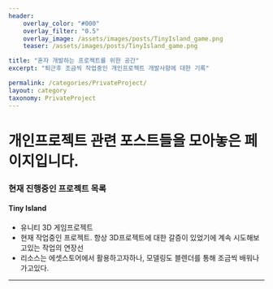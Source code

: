 ```yaml
---
header:
    overlay_color: "#000"
    overlay_filter: "0.5"
    overlay_image: /assets/images/posts/TinyIsland_game.png
    teaser: /assets/images/posts/TinyIsland_game.png

title: "혼자 개발하는 프로젝트를 위한 공간"
excerpt: "퇴근후 조금씩 작업중인 개인프로젝트 개발사항에 대한 기록"

permalink: /categories/PrivateProject/
layout: category
taxonomy: PrivateProject
---
```


# 개인프로젝트 관련 포스트들을 모아놓은 페이지입니다. 
### 현재 진행중인 프로젝트 목록

#### Tiny Island
- 유니티 3D 게임프로젝트
- 현재 작업중인 프로젝트. 항상 3D프로젝트에 대한 갈증이 있었기에 계속 시도해보고있는 작업의 연장선
- 리소스는 에셋스토어에서 활용하고자하나, 모델링도 블렌더를 통해 조금씩 배워나가고있다. 

---

